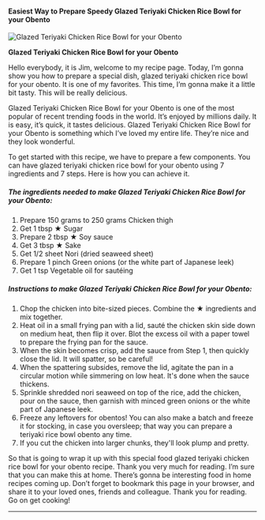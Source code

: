             

#### Easiest Way to Prepare Speedy Glazed Teriyaki Chicken Rice Bowl for your Obento

![Glazed Teriyaki Chicken Rice Bowl for your Obento](https://img-global.cpcdn.com/recipes/4916891773566976/751x532cq70/glazed-teriyaki-chicken-rice-bowl-for-your-obento-recipe-main-photo.jpg)

**Glazed Teriyaki Chicken Rice Bowl for your Obento**

Hello everybody, it is Jim, welcome to my recipe page. Today, I’m gonna show you how to prepare a special dish, glazed teriyaki chicken rice bowl for your obento. It is one of my favorites. This time, I’m gonna make it a little bit tasty. This will be really delicious.

Glazed Teriyaki Chicken Rice Bowl for your Obento is one of the most popular of recent trending foods in the world. It’s enjoyed by millions daily. It is easy, it’s quick, it tastes delicious. Glazed Teriyaki Chicken Rice Bowl for your Obento is something which I’ve loved my entire life. They’re nice and they look wonderful.

To get started with this recipe, we have to prepare a few components. You can have glazed teriyaki chicken rice bowl for your obento using 7 ingredients and 7 steps. Here is how you can achieve it.

##### The ingredients needed to make Glazed Teriyaki Chicken Rice Bowl for your Obento:

1.  Prepare 150 grams to 250 grams Chicken thigh
2.  Get 1 tbsp ★ Sugar
3.  Prepare 2 tbsp ★ Soy sauce
4.  Get 3 tbsp ★ Sake
5.  Get 1/2 sheet Nori (dried seaweed sheet)
6.  Prepare 1 pinch Green onions (or the white part of Japanese leek)
7.  Get 1 tsp Vegetable oil for sautéing

##### Instructions to make Glazed Teriyaki Chicken Rice Bowl for your Obento:

1.  Chop the chicken into bite-sized pieces. Combine the ★ ingredients and mix together.
2.  Heat oil in a small frying pan with a lid, sauté the chicken skin side down on medium heat, then flip it over. Blot the excess oil with a paper towel to prepare the frying pan for the sauce.
3.  When the skin becomes crisp, add the sauce from Step 1, then quickly close the lid. It will spatter, so be careful!
4.  When the spattering subsides, remove the lid, agitate the pan in a circular motion while simmering on low heat. It's done when the sauce thickens.
5.  Sprinkle shredded nori seaweed on top of the rice, add the chicken, pour on the sauce, then garnish with minced green onions or the white part of Japanese leek.
6.  Freeze any leftovers for obentos! You can also make a batch and freeze it for stocking, in case you oversleep; that way you can prepare a teriyaki rice bowl obento any time.
7.  If you cut the chicken into larger chunks, they'll look plump and pretty.

So that is going to wrap it up with this special food glazed teriyaki chicken rice bowl for your obento recipe. Thank you very much for reading. I’m sure that you can make this at home. There’s gonna be interesting food in home recipes coming up. Don’t forget to bookmark this page in your browser, and share it to your loved ones, friends and colleague. Thank you for reading. Go on get cooking!

* * *